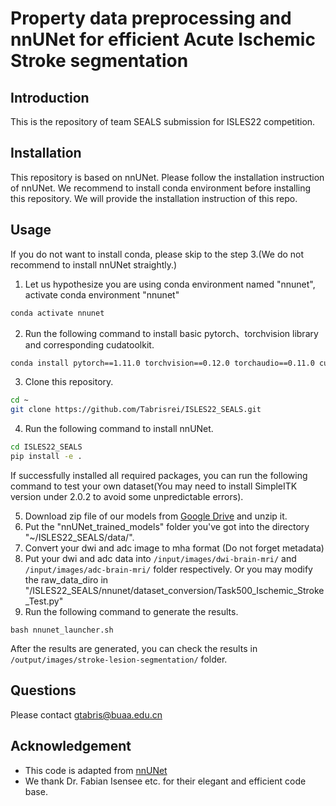 # Property data preprocessing and nnUNet for efficient Acute Ischemic Stroke segmentation

## Introduction

This is the repository of team SEALS submission for ISLES22 competition.

## Installation

This repository is based on nnUNet. Please follow the installation instruction of nnUNet.
We recommend to install conda environment before installing this repository.
We will provide the installation instruction of this repo.

## Usage

If you do not want to install conda, please skip to the step 3.(We do not recommend to install nnUNet straightly.)

1. Let us hypothesize you are using conda environment named "nnunet", activate conda environment "nnunet"

```bash
conda activate nnunet
```

2. Run the following command to install basic pytorch、torchvision library and corresponding cudatoolkit.

```bash
conda install pytorch==1.11.0 torchvision==0.12.0 torchaudio==0.11.0 cudatoolkit=11.3 -c pytorch
```

3. Clone this repository.

```bash
cd ~
git clone https://github.com/Tabrisrei/ISLES22_SEALS.git
```

4. Run the following command to install nnUNet.

```bash
cd ISLES22_SEALS
pip install -e .
```

If successfully installed all required packages, you can run the following command to test your own dataset(You may need to install SimpleITK version under 2.0.2 to avoid some unpredictable errors).

5. Download zip file of our models from [Google Drive](https://drive.google.com/file/d/193l7WTcedo-yvqH4MvIzmIyPpECMdKXQ/view?usp=sharing) and unzip it.
6. Put the "nnUNet_trained_models" folder you've got into the directory "~/ISLES22_SEALS/data/".
7. Convert your dwi and adc image to mha format (Do not forget metadata)
8. Put your dwi and adc data into `/input/images/dwi-brain-mri/` and `/input/images/adc-brain-mri/` folder respectively. Or you may modify the raw_data_diro in "/ISLES22_SEALS/nnunet/dataset_conversion/Task500_Ischemic_Stroke_Test.py"
9. Run the following command to generate the results.

```shell
bash nnunet_launcher.sh
```

After the results are generated, you can check the results in `/output/images/stroke-lesion-segmentation/` folder.

## Questions

Please contact gtabris@buaa.edu.cn

## Acknowledgement

- This code is adapted from [nnUNet](https://github.com/MIC-DKFZ/nnUNet)
- We thank Dr. Fabian Isensee etc. for their elegant and efficient code base.
